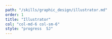 ```yaml
---
path: "/skills/graphic_design/illustrator.md"
order: 1
title: "Illustrator"
col: "col-md-6 col-sm-6"
style: "progress  SJ"
---
```

